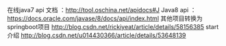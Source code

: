 在线java7 api 文档 ：http://tool.oschina.net/apidocs#J
Java8 api ：https://docs.oracle.com/javase/8/docs/api/index.html
其他项目转换为springboot项目
http://blog.csdn.net/rickiyeat/article/details/58156385
start 介绍
http://blog.csdn.net/u014430366/article/details/53648139